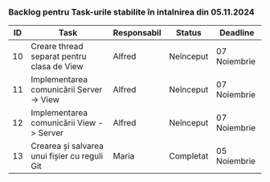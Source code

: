 ### **Backlog pentru Task-urile stabilite în intalnirea din 05.11.2024**

| **ID** | **Task**                                        | **Responsabil** | **Status**  | **Deadline** |
|--------|-------------------------------------------------|-----------------|-------------|--------------|
| 10     | Creare thread separat pentru clasa de View      | Alfred          | Neînceput   | 07 Noiembrie |
| 11     | Implementarea comunicării Server -> View        | Alfred          | Neînceput   | 07 Noiembrie |
| 12     | Implementarea comunicării View -> Server        | Alfred          | Neînceput   | 07 Noiembrie |
| 13     | Crearea și salvarea unui fișier cu reguli Git   | Maria           | Completat   | 05 Noiembrie |

